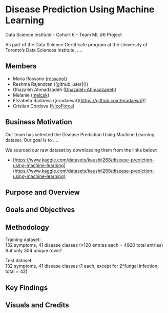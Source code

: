 # Disease Prediction Using Machine Learning

Data Science Institute \- Cohort 6 \- Team ML \#6 Project

As part of the Data Science Certificate program at the University of Toronto’s Data Sciences Institute, ….

## Members

* Maria Rossano ([rossanot](https://github.com/rossanot))  
* Reshma Rajendran (\[github\_user\]())  
* Ghazaleh Ahmadzadeh ([Ghazaleh-Ahmadzadeh](https://github.com/Ghazaleh-Ahmadzadeh))  
* Melanie ([melcsk](https://github.com/melcsk))  
* Elizabeta Radaeva (\[eradaeva1](https://github.com/eradaeva1))  
* Cristian Cordova ([NicoForce](https://github.com/NicoForce))

## Business Motivation

Our team has selected the Disease Prediction Using Machine Learning dataset. Our goal is to ….

We sourced our raw dataset by downloading them from the links below:

* [https://www.kaggle.com/datasets/kaushil268/disease-prediction-using-machine-learning](https://www.kaggle.com/datasets/kaushil268/disease-prediction-using-machine-learning)

## Purpose and Overview

## Goals and Objectives

## Methodology

Training dataset:   
132 symptoms, 41 disease classes (\*120 entries each \= 4920 total entries)  
But only 304 unique rows?

Test dataset:   
132 symptoms, 41 disease classes (1 each, except for 2\*fungal infection, total \= 42\) 

## Key Findings

## Visuals and Credits
